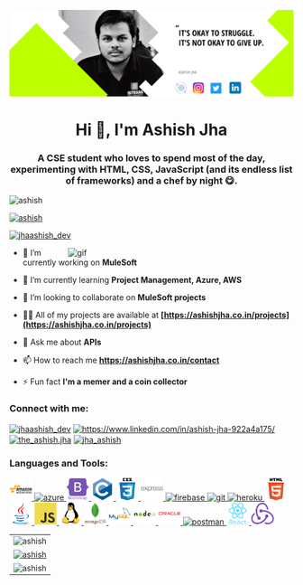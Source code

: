 [![MasterHead](./assets/gh-banner.png)](https://ashishjha.co.in/)

<h1 align="center">Hi 👋, I'm Ashish Jha</h1>
<h3 align="center">A CSE student who loves to spend most of the day, experimenting with HTML, CSS, JavaScript (and its endless list of frameworks) and a chef by night 😋.</h3>

<p align="left"> <img src="https://komarev.com/ghpvc/?username=ashish&label=Profile%20views&color=0e75b6&style=flat" alt="ashish" /> </p>

<p align="left"> <a href="https://github.com/ryo-ma/github-profile-trophy"><img src="https://github-profile-trophy.vercel.app/?username=ashish" alt="ashish" /></a> </p>

<p align="left"> <a href="https://twitter.com/jhaashish_dev" target="blank"><img src="https://img.shields.io/twitter/follow/jhaashish_dev?logo=twitter&style=for-the-badge" alt="jhaashish_dev" /></a> </p>
<img align="right" alt="gif" width="400" src="https://thumbs.gfycat.com/DecimalMetallicAphid-size_restricted.gif">


- 🔭 I’m currently working on **MuleSoft**

- 🌱 I’m currently learning **Project Management, Azure, AWS**

- 👯 I’m looking to collaborate on **MuleSoft projects**

- 👨‍💻 All of my projects are available at **[https://ashishjha.co.in/projects](https://ashishjha.co.in/projects)**

- 💬 Ask me about **APIs**

- 📫 How to reach me **https://ashishjha.co.in/contact**

- ⚡ Fun fact **I'm a memer and a coin collector**

<h3 align="left">Connect with me:</h3>
<p align="left">
<a href="https://twitter.com/jhaashish_dev" target="blank"><img align="center" src="https://raw.githubusercontent.com/rahuldkjain/github-profile-readme-generator/master/src/images/icons/Social/twitter.svg" alt="jhaashish_dev" height="30" width="40" /></a>
<a href="https://www.linkedin.com/in/ashish-jha-922a4a175/" target="blank"><img align="center" src="https://raw.githubusercontent.com/rahuldkjain/github-profile-readme-generator/master/src/images/icons/Social/linked-in-alt.svg" alt="https://www.linkedin.com/in/ashish-jha-922a4a175/" height="30" width="40" /></a>
<a href="https://instagram.com/the_ashish.jha" target="blank"><img align="center" src="https://raw.githubusercontent.com/rahuldkjain/github-profile-readme-generator/master/src/images/icons/Social/instagram.svg" alt="the_ashish.jha" height="30" width="40" /></a>
<a href="https://www.hackerrank.com/jha_ashish" target="blank"><img align="center" src="https://raw.githubusercontent.com/rahuldkjain/github-profile-readme-generator/master/src/images/icons/Social/hackerrank.svg" alt="jha_ashish" height="30" width="40" /></a>
</p>

<h3 align="left">Languages and Tools:</h3>
<p align="left"> <!--<a href="https://angular.io" target="_blank"> <img src="https://angular.io/assets/images/logos/angular/angular.svg" alt="angular" width="40" height="40"/> </a>--> <a href="https://aws.amazon.com" target="_blank"> <img src="https://raw.githubusercontent.com/devicons/devicon/master/icons/amazonwebservices/amazonwebservices-original-wordmark.svg" alt="aws" width="40" height="40"/> </a> <a href="https://azure.microsoft.com/en-in/" target="_blank"> <img src="https://www.vectorlogo.zone/logos/microsoft_azure/microsoft_azure-icon.svg" alt="azure" width="40" height="40"/> </a> <a href="https://getbootstrap.com" target="_blank"> <img src="https://raw.githubusercontent.com/devicons/devicon/master/icons/bootstrap/bootstrap-plain-wordmark.svg" alt="bootstrap" width="40" height="40"/> </a> <a href="https://www.cprogramming.com/" target="_blank"> <img src="https://raw.githubusercontent.com/devicons/devicon/master/icons/c/c-original.svg" alt="c" width="40" height="40"/> </a> <!-- <a href="https://www.cockroachlabs.com/product/cockroachdb/" target="_blank"> <img src="https://cdn.worldvectorlogo.com/logos/cockroachdb.svg" alt="cockroachdb" width="40" height="40"/> </a>--> <a href="https://www.w3schools.com/css/" target="_blank"> <img src="https://raw.githubusercontent.com/devicons/devicon/master/icons/css3/css3-original-wordmark.svg" alt="css3" width="40" height="40"/> </a> <a href="https://expressjs.com" target="_blank"> <img src="https://raw.githubusercontent.com/devicons/devicon/master/icons/express/express-original-wordmark.svg" alt="express" width="40" height="40"/> </a> <a href="https://firebase.google.com/" target="_blank"> <img src="https://www.vectorlogo.zone/logos/firebase/firebase-icon.svg" alt="firebase" width="40" height="40"/> </a> <a href="https://git-scm.com/" target="_blank"> <img src="https://www.vectorlogo.zone/logos/git-scm/git-scm-icon.svg" alt="git" width="40" height="40"/> </a> <a href="https://heroku.com" target="_blank"> <img src="https://www.vectorlogo.zone/logos/heroku/heroku-icon.svg" alt="heroku" width="40" height="40"/> </a> <a href="https://www.w3.org/html/" target="_blank"> <img src="https://raw.githubusercontent.com/devicons/devicon/master/icons/html5/html5-original-wordmark.svg" alt="html5" width="40" height="40"/> </a> <a href="https://www.java.com" target="_blank"> <img src="https://raw.githubusercontent.com/devicons/devicon/master/icons/java/java-original.svg" alt="java" width="40" height="40"/> </a> <a href="https://developer.mozilla.org/en-US/docs/Web/JavaScript" target="_blank"> <img src="https://raw.githubusercontent.com/devicons/devicon/master/icons/javascript/javascript-original.svg" alt="javascript" width="40" height="40"/> </a> <a href="https://www.linux.org/" target="_blank"> <img src="https://raw.githubusercontent.com/devicons/devicon/master/icons/linux/linux-original.svg" alt="linux" width="40" height="40"/> </a> <a href="https://www.mongodb.com/" target="_blank"> <img src="https://raw.githubusercontent.com/devicons/devicon/master/icons/mongodb/mongodb-original-wordmark.svg" alt="mongodb" width="40" height="40"/> </a> <a href="https://www.mysql.com/" target="_blank"> <img src="https://raw.githubusercontent.com/devicons/devicon/master/icons/mysql/mysql-original-wordmark.svg" alt="mysql" width="40" height="40"/> </a> <a href="https://nodejs.org" target="_blank"> <img src="https://raw.githubusercontent.com/devicons/devicon/master/icons/nodejs/nodejs-original-wordmark.svg" alt="nodejs" width="40" height="40"/> </a> <a href="https://www.oracle.com/" target="_blank"> <img src="https://raw.githubusercontent.com/devicons/devicon/master/icons/oracle/oracle-original.svg" alt="oracle" width="40" height="40"/> </a> <a href="https://postman.com" target="_blank"> <img src="https://www.vectorlogo.zone/logos/getpostman/getpostman-icon.svg" alt="postman" width="40" height="40"/> </a> <a href="https://reactjs.org/" target="_blank"> <img src="https://raw.githubusercontent.com/devicons/devicon/master/icons/react/react-original-wordmark.svg" alt="react" width="40" height="40"/> </a> <a href="https://redux.js.org" target="_blank"> <img src="https://raw.githubusercontent.com/devicons/devicon/master/icons/redux/redux-original.svg" alt="redux" width="40" height="40"/> </a> </p>

<table width="100%"  border="0" cellpadding="0" cellspacing="0">
  <tr>
    <td align="center">
    <img align="left" src="https://github-readme-stats.vercel.app/api/top-langs?username=ashish&show_icons=true&locale=en&layout=compact&theme=radical" alt="ashish" />
    </td>
  </tr>
  <tr>
    <td align="center">
      <a href="https://github.com/Neel2904">
     <img align="center" src="https://github-readme-stats.vercel.app/api?username=ashish&show_icons=true&locale=en&theme=radical" alt="ashish"/>
     </a>
    </td>
  </tr>
    <tr>
    <td align="center">
     <img align="center" src="https://github-readme-streak-stats.herokuapp.com/?user=ashish&theme=radical" alt="ashish" />
    </td>
  </tr>
</table>


